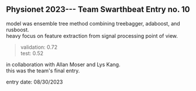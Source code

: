 ## Physionet 2023--- Team Swarthbeat Entry no. 10
model was ensemble tree method combining treebagger, adaboost, and rusboost.<br />
heavy focus on feature extraction from signal processing point of view.

  >validation: 0.72<br />
  >test: 0.52<br />

in collaboration with Allan Moser and Lys Kang.<br />
this was the team's final entry.

entry date: 08/30/2023
